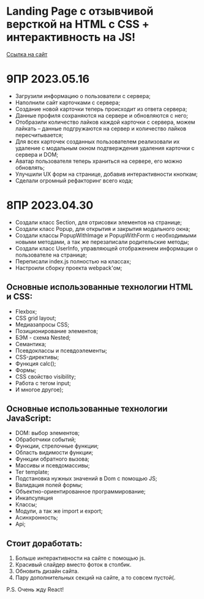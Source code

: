 # Landing Page c отзывчивой версткой на HTML c CSS + интерактивность на JS!

[Ссылка на сайт](https://alexit81.github.io/mesto/index.html)

# 9ПР 2023.05.16
* Загрузили информацию о пользователи с сервера;
* Наполнили сайт карточками с сервера;
* Создание новой карточки теперь происходит из ответа сервера;
* Данные профиля сохраняются на сервере и обновляются с него;
* Отобразили количество лайков каждой карточки с сервера, можем лайкать – данные подгружаются на сервер и количество лайков пересчитывается;
* Для всех карточек созданных пользователем реализовали их удаление с модальным окном подтверждения удаления карточки с сервера и DOM;
* Аватар пользователя теперь храниться на сервере, его можно обновлять;
* Улучшили UX форм на странице, добавив интерактивности кнопкам;
* Сделали огромный рефакторинг всего кода;

# 8ПР 2023.04.30
* Создали класс Section, для отрисовки элементов на странице;
* Создали класс Popup, для открытия и закрытия модального окна;
* Создали классы PopupWithImage и PopupWithForm с необходимыми новыми методами, а так же перезаписали родительские методы;
* Создали класс UserInfo, управляющей отображением информации о пользователе на странице;
* Переписали index.js полностью на классах;
* Настроили сборку проекта webpack'ом;


## Основные использованные технологии HTML и CSS:
* Flexbox;
* CSS grid layout;
* Медиазапросы CSS;
* Позиционирование элементов;
* БЭМ - схема Nested;
* Семантика;
* Псевдоклассы и псевдоэлементы;
* CSS-директивы;
* Функция calc();
* Формы;
* CSS свойство visibility;
* Работа с тегом input;
* И многое другое);

## Основные использованные технологии JavaScript:
* DOM: выбор элементов;
* Обработчики событий;
* Функции, стрелочные функции;
* Область видимости функции;
* Функции обратного вызова;
* Массивы и псевдомассивы;
* Тег template;
* Подстановка нужных значений в Dom c помощью JS;
* Валидация полей формы;
* Объектно-ориентированное программирование;
* Инкапсуляция
* Классы;
* Модули, а так же import и export;
* Асинхронность;
* Api;
## Стоит доработать:
1. Больше интерактивности на сайте с помощью js.
2. Красивый слайдер вместо фоток в столбик.
3. Обновить дизайн сайта.
4. Пару дополнительных секций на сайте, а то совсем пустой(.

P.S. Очень жду React!
